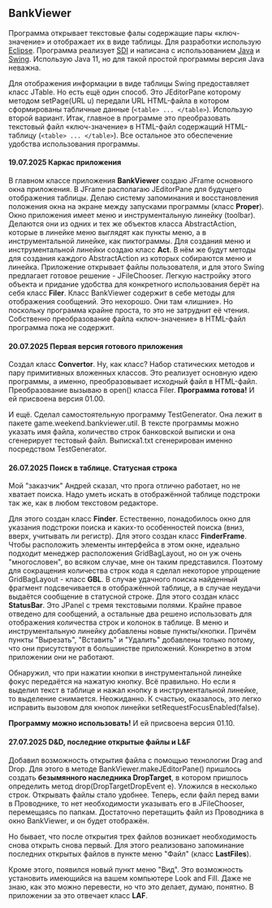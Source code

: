 ## BankViewer

Программа открывает текстовые фалы содержащие пары «ключ-значение» и отображает их в виде таблицы. Для разработки использую [Eclipse](https://www.eclipse.org/). Программа реализует [SDI](https://ru.wikipedia.org/wiki/Однодокументный_интерфейс) и написана с использованием [Java](https://docs.oracle.com/javase/tutorial/index.html) и [Swing](https://docs.oracle.com/javase/tutorial/uiswing/index.html). Использую Java 11, но для такой простой программы версия Java неважна.

Для отображения информации в виде таблицы Swing предоставляет класс JTable. Но есть ещё один способ. Это JEditorPane которому методом setPage(URL u) передали URL HTML-файла в котором сформированы табличные данные (`<table> ... </table>`). Использую второй вариант.  Итак, главное в программе это преобразовать текстовый файл «ключ-значение» в HTML-файл содержащий HTML-таблицу (`<table> ... </table>`). Все остальное это обеспечение удобства использования программы.

#### 19.07.2025 Каркас приложения
В главном классе приложения **BankViewer** создаю JFrame основного окна приложения. В JFrame располагаю JEditorPane для будущего отображения таблицы. Делаю систему запоминания и восстановления положения окна на экране между запусками программы (класс **Proper**). Окно приложения имеет меню и инструментальную линейку (toolbar). Делаются они из одних и тех же объектов класса AbstractAction, которые в линейке меню выглядят как пункты меню, а в инструментальной линейке, как пиктограммы. Для создания меню и инструментальной линейки создаю класс **Act**. В нём же будут методы для создания каждого AbstractAction из которых собираются меню и линейка. Приложение открывает файлы  пользователя, и для этого Swing предлагает готовое решение - JFileChooser. Легкую настройку этого объекта и придание удобства для конкретного использования берёт на себя класс **Filer**. Класс BankViewer содержит в себе методы для отображения сообщений. Это нехорошо. Они там «лишние». Но поскольку программа крайне проста, то это не затруднит её чтения. Собственно преобразование файла «ключ-значение» в HTML-файл программа пока не содержит.

#### 20.07.2025 Первая версия готового приложения
Создал класс **Convertor**. Ну, как класс? Набор статических методов и пару примитивных вложенных классов. Это реализует основную идею программы, а именно, преобразовывает исходный файл в HTML-файл. Преобразование вызываю в open() класса Filer. **Программа готова!** И ей присвоена версия 01.00.

И ещё. Сделал самостоятельную программу TestGenerator. Она лежит в пакете game.weekend.bankviewer.util. В тексте программы можно указать имя файла, количество строк банковской выписки и она сгенерирует тестовый файл. Выписка1.txt сгенерирован именно посредством TestGenerator.

#### 26.07.2025 Поиск в таблице. Статусная строка

Мой "заказчик" Андрей сказал, что прога отлично работает, но не хватает поиска. Надо уметь искать в отображённой таблице подстроки так же, как в любом текстовом редакторе.

Для этого создан класс **Finder**. Естественно, понадобилось окно для указания подстроки поиска и каких-то особенностей поиска (вниз, вверх, учитывать ли регистр). Для этого создан класс **FinderFrame**. Чтобы расположить элементы интерфейса в этом окне, идеально подходит менеджер расположения GridBagLayout, но он уж очень "многословен", во всяком случае, мне он таким представился. Поэтому для сокращения количества строк кода я сделал некоторое упрощение GridBagLayout - класс **GBL**. В случае удачного поиска найденный фрагмент подсвечивается в отображённой таблице, а в случае неудачи выдаётся сообщение в статусной строке. Для этого создан класс **StatusBar**. Это JPanel с тремя текстовыми полями. Крайне правое отведено для сообщений, а остальные два решено использовать для отображения количества строк и колонок в таблице. В меню и инструментальную линейку добавлены новые пункты/кнопки. Причём пункты "Вырезать", "Вставить" и "Удалить" добавлены только потому, что они присутствуют в большинстве приложений. Конкретно в этом приложении они не работают.

Обнаружил, что при нажатии кнопки в инструментальной линейке фокус передаётся на нажатую кнопку. Всё правильно. Но если я выделил текст в таблице и нажал кнопку в инструментальной линейке, то выделение снимается. Неожиданно. К счастью, оказалось, это легко исправить вызовом для кнопок линейки setRequestFocusEnabled(false).

**Программу можно использовать!** И ей присвоена версия 01.10.

#### 27.07.2025 D&D, последние открытые файлы и L&F

Добавил возможность открытия файла с помощью технологии Drag and Drop. Для этого в методе BankViewer.makeJEditorPane() пришлось создать **безымянного наследника DropTarget**, в котором пришлось определить метод drop(DropTargetDropEvent e). Уложился в несколько строк. Открывать файлы стало удобнее. Теперь, если файл перед вами в Проводнике, то нет необходимости указывать его в JFileChooser, перемещаясь по папкам. Достаточно перетащить файл из Проводника в окно BankViewer, и он будет отображён.

Но бывает, что после открытия трех файлов возникает необходимость снова открыть снова первый. Для этого реализовано запоминание последних открытых файлов в пункте меню "Файл" (класс **LastFiles**).

Кроме этого, появился новый пункт меню "Вид". Это возможность установить имеющийся на вашем компьютере Look and Fill. Даже не знаю, как это можно перевести, но что это делает, думаю, понятно. В приложении за это отвечает класс **LAF**.
